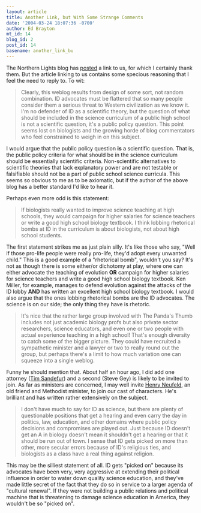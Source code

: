 ```yaml
---
layout: article
title: Another Link, but With Some Strange Comments
date: '2004-03-24 18:07:36 -0700'
author: Ed Brayton
mt_id: 14
blog_id: 2
post_id: 14
basename: another_link_bu
---
```

The Northern Lights blog has <a href="http://mormoninquiry.typepad.com/northern_lights/2004/03/a_fish_out_of_w.html">posted</a> a link to us, for which I certainly thank them. But the article linking to us contains some specious reasoning that I feel the need to reply to. To wit:<blockquote>Clearly, this weblog results from design of some sort, not random combination. ID advocates must be flattered that so many people consider them a serious threat to Western civilization as we know it. I'm no defender of ID as a scientific theory, but the question of what should be included in the science curriculum of a public high school is not a scientific question, it's a public policy question. This point seems lost on biologists and the growing horde of blog commentators who feel constrained to weigh in on this subject.</blockquote>I would argue that the public policy question <b>is</b> a scientific question. That is, the public policy criteria for what should be in the science curriculum should be essentially scientific criteria. Non-scientific alternatives to scientific theories that lack explanatory power and are not testable or falsifiable should not be a part of public school science curricula. This seems so obvious to me as to be axiomatic, but if the author of the above blog has a better standard I'd like to hear it.

<!--more-->

Perhaps even more odd is this statement:<blockquote>If biologists really wanted to improve science teaching at high schools, they would campaign for higher salaries for science teachers or write a good high school biology textbook. I think lobbing rhetorical bombs at ID in the curriculum is about biologists, not about high school students.</blockquote>The first statement strikes me as just plain silly. It's like those who say, "Well if those pro-life people were really pro-life, they'd adopt every unwanted child." This is a good example of a "rhetorical bomb", wouldn't you say? It's not as though there is some either/or dichotomy at play, where one can either advocate the teaching of evolution <b>OR</b> campaign for higher salaries for science teachers and write a good high school biology textbook. Ken Miller, for example, manages to defend evolution against the attacks of the ID lobby <b>AND</b> has written an excellent high school biology textbook. I would also argue that the ones lobbing rhetorical bombs are the ID advocates. The science is on our side; the only thing they have is rhetoric.<blockquote>It's nice that the rather large group involved with The Panda's Thumb includes not just academic biology profs but also private sector researchers, science educators, and even one or two people with actual experience teaching in a high school! That's enough diversity to catch some of the bigger picture. They could have recruited a sympathetic minister and a lawyer or two to really round out the group, but perhaps there's a limit to how much variation one can squeeze into a single weblog.</blockquote>Funny he should mention that. About half an hour ago, I did add one attorney (<a href="http://sandefur.blogspot.com">Tim Sandefur</a>) and a second (Steve Gey) is likely to be invited to join. As far as ministers are concerned, I may well invite <a href="http://www.energion.com">Henry Neufeld</a>, an old friend and Methodist minister, to join our cast of characters. He's brilliant and has written rather extensively on the subject.<blockquote>I don't have much to say for ID as science, but there are plenty of questionable positions that get a hearing and even carry the day in politics, law, education, and other domains where public policy decisions and compromises are played out. Just because ID doesn't get an A in biology doesn't mean it shouldn't get a hearing or that it should be run out of town. I sense that ID gets picked on more than other, more secular errors because of ID's religious ties, and biologists as a class have a real thing against religion.</blockquote>This may be the silliest statement of all. ID gets "picked on" because its advocates have been very, very aggressive at extending their political influence in order to water down quality science education, and they've made little secret of the fact that they do so in service to a larger agenda of "cultural renewal". If they were not building a public relations and political machine that is threatening to damage science education in America, they wouldn't be so "picked on".
